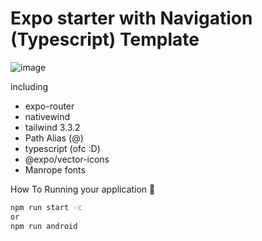 # Expo starter with Navigation (Typescript) Template
![image](https://github.com/ikhlasdansantai/expo-typescript-nativewind-template/assets/95151018/c567bfee-2126-461a-ba76-9a12edbba1cb)

including
- expo-router
- nativewind
- tailwind 3.3.2
- Path Alias (@)
- typescript (ofc :D)
- @expo/vector-icons
- Manrope fonts

  
How To Running your application 🤔
```bash
npm run start -c
or 
npm run android
```

